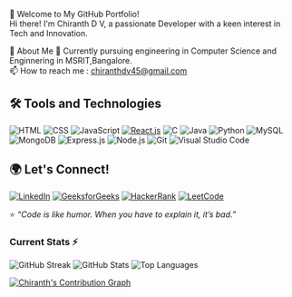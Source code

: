 🌟 Welcome to My GitHub Portfolio!
<br/>
Hi there! I'm Chiranth D V, a passionate Developer with a keen interest in Tech and Innovation.
<br/>

🚀 About Me
🌱 Currently pursuing engineering in Computer Science and Enginnering in MSRIT,Bangalore.
<br/>
📫 How to reach me : chiranthdv45@gmail.com


## 🛠 Tools and Technologies
![HTML](https://img.shields.io/badge/HTML-E34F26?style=flat-square&logo=html5&logoColor=white)
![CSS](https://img.shields.io/badge/CSS-1572B6?style=flat-square&logo=css3&logoColor=white)
![JavaScript](https://img.shields.io/badge/JavaScript-F7DF1E?style=flat-square&logo=javascript&logoColor=black)
[![React.js](https://img.shields.io/badge/React.js-61DAFB?style=flat-square&logo=react&logoColor=white)](https://reactjs.org/)
![C](https://img.shields.io/badge/C-00599C?style=flat-square&logo=c&logoColor=white)
![Java](https://img.shields.io/badge/Java-007396?style=flat-square&logo=openjdk&logoColor=white)
![Python](https://img.shields.io/badge/Python-3776AB?style=flat-square&logo=python&logoColor=white)
![MySQL](https://img.shields.io/badge/MySQL-4479A1?style=flat-square&logo=mysql&logoColor=white)
![MongoDB](https://img.shields.io/badge/MongoDB-47A248?style=flat-square&logo=mongodb&logoColor=white)
![Express.js](https://img.shields.io/badge/Express.js-000000?style=flat-square&logo=express&logoColor=white)
![Node.js](https://img.shields.io/badge/Node.js-339933?style=flat-square&logo=nodedotjs&logoColor=white)
![Git](https://img.shields.io/badge/Git-F05032?style=flat-square&logo=git&logoColor=white)
![Visual Studio Code](https://img.shields.io/badge/VSCode-007ACC?style=flat-square&logo=visualstudiocode&logoColor=white)


## 🌍 Let's Connect!
[![LinkedIn](https://img.shields.io/badge/LinkedIn-0077B5?style=flat-square&logo=linkedin&logoColor=white)](https://www.linkedin.com/in/chiranth-d-v-437221281/)
[![GeeksforGeeks](https://img.shields.io/badge/GeeksforGeeks-008000?style=flat-square&logo=geeksforgeeks&logoColor=white)](https://www.geeksforgeeks.org/user/chirantx5ji/)
[![HackerRank](https://img.shields.io/badge/HackerRank-2EC866?style=flat-square&logo=hackerrank&logoColor=white)](https://www.hackerrank.com/profile/chiranthdv45)
[![LeetCode](https://img.shields.io/badge/LeetCode-FFA116?style=flat-square&logo=leetcode&logoColor=black)](https://leetcode.com/u/SxeBuIRC69/)

⭐ *“Code is like humor. When you have to explain it, it’s bad.”*


### Current Stats ⚡
![GitHub Streak](https://github-readme-streak-stats.herokuapp.com?user=Chiranthdv&theme=radical&hide_border=true)
![GitHub Stats](https://github-readme-stats.vercel.app/api?username=Chiranthdv&show_icons=true&theme=radical&hide_border=true)
![Top Languages](https://github-readme-stats.vercel.app/api/top-langs/?username=Chiranthdv&layout=compact&theme=radical&hide_border=true)

[![Chiranth's Contribution Graph](https://github-readme-activity-graph.cyclic.app/graph?username=chiranthdv&theme=react-dark&hide_border=true)](https://github.com/chiranthdv)

